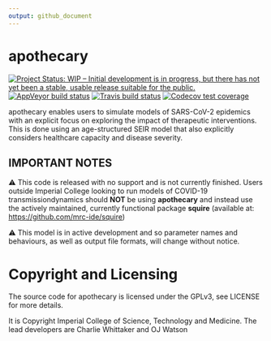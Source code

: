 ```yaml
---
output: github_document
---
```


<!-- README.md is generated from README.Rmd. Please edit that file -->



# apothecary
<!-- badges: start -->
[![Project Status: WIP – Initial development is in progress, but there has not yet been a stable, usable release suitable for the public.](https://www.repostatus.org/badges/latest/wip.svg)](https://www.repostatus.org/#wip)
[![AppVeyor build status](https://ci.appveyor.com/api/projects/status/github/mrc-ide/squire?branch=master&svg=true)](https://ci.appveyor.com/project/cwhittaker1000/apothecary)
[![Travis build status](https://travis-ci.org/mrc-ide/apothecary.svg?branch=master)](https://travis-ci.org/mrc-ide/apothecary)
[![Codecov test coverage](https://codecov.io/gh/mrc-ide/apothecary/branch/master/graph/badge.svg)](https://codecov.io/gh/mrc-ide/apothecary?branch=master)
<!-- badges: end -->

apothecary enables users to simulate models of SARS-CoV-2 epidemics with an explicit focus on exploring the impact of therapeutic interventions. This is done using an age-structured SEIR model that also explicitly considers healthcare capacity and disease severity. 

## IMPORTANT NOTES

:warning: This code is released with no support and is not currently finished. Users outside Imperial College looking to run models of COVID-19 transmissiondynamics should **NOT** be using **apothecary** and instead use the actively maintained, currently functional package **squire** (available at: https://github.com/mrc-ide/squire) 

:warning: This model is in active development and so parameter names and behaviours, as well as output file formats, will change without notice.


# Copyright and Licensing
The source code for apothecary is licensed under the GPLv3, see LICENSE for more details.

It is Copyright Imperial College of Science, Technology and Medicine. The lead developers are Charlie Whittaker and OJ Watson

